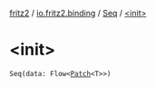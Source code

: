 [fritz2](../../index.md) / [io.fritz2.binding](../index.md) / [Seq](index.md) / [&lt;init&gt;](./-init-.md)

# &lt;init&gt;

`Seq(data: Flow<`[`Patch`](../-patch/index.md)`<T>>)`